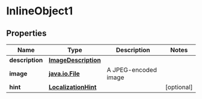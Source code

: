 
# InlineObject1

## Properties
Name | Type | Description | Notes
------------ | ------------- | ------------- | -------------
**description** | [**ImageDescription**](ImageDescription.md) |  | 
**image** | [**java.io.File**](java.io.File.md) | A JPEG-encoded image | 
**hint** | [**LocalizationHint**](LocalizationHint.md) |  |  [optional]



